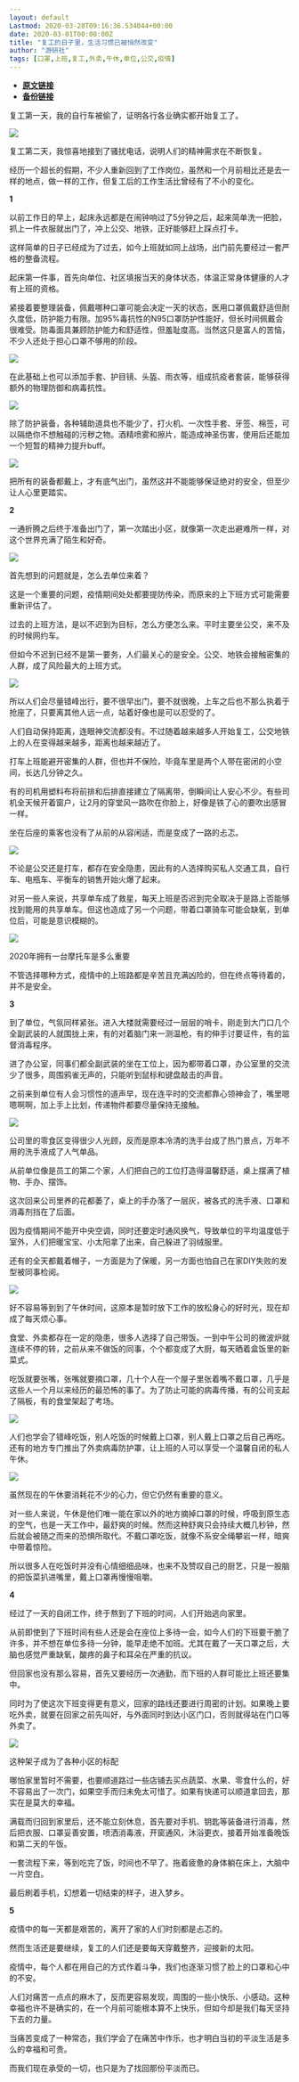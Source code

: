 ```yaml
---
layout: default
Lastmod: 2020-03-28T09:16:36.534044+00:00
date: 2020-03-01T00:00:00Z
title: "复工的日子里，生活习惯已被悄然改变"
author: "游研社"
tags: [口罩,上班,复工,外卖,午休,单位,公交,疫情]
---
```


* [**原文链接**](https://www.yystv.cn/p/6250)
* [**备份链接**](http://archive.ph/e7q1J)


复工第一天，我的自行车被偷了，证明各行各业确实都开始复工了。

![](/images/post/674716c67e214192dc355f1d1eff9ae4.jpg_mw680water)

复工第二天，我惊喜地接到了骚扰电话，说明人们的精神需求在不断恢复。

经历一个超长的假期，不少人重新回到了工作岗位，虽然和一个月前相比还是去一样的地点，做一样的工作，但复工后的工作生活比曾经有了不小的变化。

**1**

以前工作日的早上，起床永远都是在闹钟响过了5分钟之后，起来简单洗一把脸，抓上一件衣服就出门了，冲上公交、地铁，正好能够赶上踩点打卡。

这样简单的日子已经成为了过去，如今上班就如同上战场，出门前先要经过一套严格的整备流程。

起床第一件事，首先向单位、社区填报当天的身体状态，体温正常身体健康的人才有上班的资格。

紧接着要整理装备，佩戴哪种口罩可能会决定一天的状态，医用口罩佩戴舒适但耐久度低，防护能力有限。加95%毒抗性的N95口罩防护性能好，但长时间佩戴会很难受。防毒面具兼顾防护能力和舒适性，但羞耻度高。当然这只是富人的苦恼，不少人还处于担心口罩不够用的阶段。

![](/images/post/7fdd17816400f3b65e22558dd6890480.jpeg_mw680water)

在此基础上也可以添加手套、护目镜、头盔、雨衣等，组成抗疫者套装，能够获得额外的物理防御和病毒抗性。

![](/images/post/f3806f601533f2ef78dc80a914800d28.jpeg_mw680water)

除了防护装备，各种辅助道具也不能少了，打火机、一次性手套、牙签、棉签，可以隔绝你不想触碰的污秽之物。酒精喷雾和擦片，能造成神圣伤害，使用后还能加一个短暂的精神力提升buff。

![](/images/post/1b66e07e673ce8da85f95fd6400c79d1.gif_mw680)

把所有的装备都戴上，才有底气出门，虽然这并不能能够保证绝对的安全，但至少让人心里更踏实。

**2**

一通折腾之后终于准备出门了，第一次踏出小区，就像第一次走出避难所一样，对这个世界充满了陌生和好奇。

![](/images/post/3a838f7fae9cd518b22c21014f419ed7.jpeg_mw680water)

首先想到的问题就是，怎么去单位来着？

这是一个重要的问题，疫情期间处处都要提防传染，而原来的上下班方式可能需要重新评估了。

过去的上班方法，是以不迟到为目标，怎么方便怎么来。平时主要坐公交，来不及的时候网约车。

但如今不迟到已经不是第一要务，人们最关心的是安全。公交、地铁会接触密集的人群，成了风险最大的上班方式。

![](/images/post/4e4e4f48b0179c749e81d3aff3270aa0.jpeg_mw680water)

所以人们会尽量错峰出行，要不很早出门，要不就很晚，上车之后也不那么执着于抢座了，只要离其他人远一点，站着好像也是可以忍受的了。

人们自动保持距离，连眼神交流都没有。不过随着越来越多人开始复工，公交地铁上的人在变得越来越多，距离也越来越近了。

打车上班能避开密集的人群，但也并不保险，毕竟车里是两个人带在密闭的小空间，长达几分钟之久。

有的司机用塑料布将前排和后排直接建立了隔离带，倒瞬间让人安心不少。有些司机全天候开着窗户，让2月的穿堂风一路吹在你脸上，好像是铁了心的要吹出感冒一样。

坐在后座的乘客也没有了从前的从容闲适，而是变成了一路的忐忑。

![](/images/post/481f180df98905a9202ea99094b7425f.jpeg_mw680water)

不论是公交还是打车，都存在安全隐患，因此有的人选择购买私人交通工具，自行车、电瓶车、平衡车的销售开始火爆了起来。

对另一些人来说，共享单车成了救星，每天上班是否迟到完全取决于是路上否能够找到能用的共享单车。但这也造成了另一个问题，带着口罩骑车可能会缺氧，到单位后，可能是意识模糊的。

![](/images/post/0e54a4384e4e235384e34958fb15e136.jpeg_mw680water)

2020年拥有一台摩托车是多么重要

不管选择哪种方式，疫情中的上班路都是辛苦且充满凶险的，但在终点等待着的，并不是安全。

**3**

到了单位，气氛同样紧张。进入大楼就需要经过一层层的哨卡，刚走到大门口几个全副武装的人就围拢上来，有的对着脑门来一测温枪，有的伸手讨要证件，有的监督消毒程序。

进了办公室，同事们都全副武装的坐在工位上，因为都带着口罩，办公室里的交流少了很多，周围鸦雀无声的，只能听到鼠标和键盘敲击的声音。

之前来到单位有人会习惯性的道声早，现在连平时的交流都靠心领神会了，嘴里嗯嗯啊啊，加上手上比划，传递物件都要尽量保持无接触。

![](/images/post/a3d083439e9849ee5604113c46486663.jpeg_mw680water)

公司里的零食区变得很少人光顾，反而是原本冷清的洗手台成了热门景点，万年不用的洗手液成了人气单品。

从前单位像是员工的第二个家，人们把自己的工位打造得温馨舒适，桌上摆满了植物、手办、摆饰。

这次回来公司里养的花都萎了，桌上的手办落了一层灰，被各式的洗手液、口罩和消毒剂挡在了后面。

因为疫情期间不能开中央空调，同时还要定时通风换气，导致单位的平均温度低于室外，人们把暖宝宝、小太阳拿了出来，自己躲进了羽绒服里。

还有的全天都戴着帽子，一方面是为了保暖，另一方面也怕自己在家DIY失败的发型被同事检阅。

![](/images/post/0d4ddf2e44b3ebb8d161675376b79f49.jpeg_mw680water)

好不容易等到到了午休时间，这原本是暂时放下工作的放松身心的好时光，现在却成了每天烦心事。

食堂、外卖都存在一定的隐患，很多人选择了自己带饭。一到中午公司的微波炉就连续不停的转，之前从来不做饭的同事，个个都变成了大厨，每天晒着盒饭里的新菜式。

吃饭就要张嘴，张嘴就要摘口罩，几十个人在一个屋子里张着嘴不戴口罩，几乎是这些人一个月以来经历的最恐怖的事了。为了防止可能的病毒传播，有的公司支起了隔板，有的食堂架起了考场。

![](/images/post/4acfc27ac0bf0dd106cbb7c4af3c7d20.jpeg_mw680water)

人们也学会了错峰吃饭，别人吃饭的时候戴上口罩，别人戴上口罩之后自己再吃。还有的地方专门推出了外卖病毒防护罩，让上班的人可以享受一个温馨自闭的私人午休。

![](/images/post/b9ea584fcc0add317306af0fe8149c07.jpeg_mw680water)

虽然现在的午休要消耗花不少的心力，但它仍然有重要的意义。

对一些人来说，午休是他们唯一能在家以外的地方摘掉口罩的时候，呼吸到原生态的空气，也是一天工作中，最舒爽的时候。然而这种舒爽只会持续大概几秒钟，然后就会被随之而来的恐惧所取代。不戴口罩吃饭，就像不系安全绳攀岩一样，暗爽中带着惊险。

所以很多人在吃饭时并没有心情细细品味，也来不及赞叹自己的厨艺，只是一股脑的把饭菜扒进嘴里，戴上口罩再慢慢咀嚼。

**4**

经过了一天的自闭工作，终于熬到了下班的时间，人们开始逃向家里。

从前即使到了下班时间有些人还是会在座位上多待一会，如今人们的下班要干脆了许多，并不想在单位多待一分钟，能早走绝不加班。尤其在戴了一天口罩之后，大脑也感觉严重缺氧，酸疼的鼻子和耳朵在严重的抗议。

但回家也没有那么容易，首先又要经历一次通勤，而下班的人群可能比上班还要集中。

同时为了使这次下班变得更有意义，回家的路线还要进行周密的计划。如果晚上要吃外卖，就要在回家之前先叫好，与外面同时到达小区门口，否则就得站在门口等外卖了。

![](/images/post/5966ef9961ab2c2af352fd40fb00f732.png_mw680water)

这种架子成为了各种小区的标配

哪怕家里暂时不需要，也要顺道路过一些店铺去买点蔬菜、水果、零食什么的，好不容易出了一次门，如果空手而归未免太可惜了。如果有快递可以顺道拿回去，那实在是莫大的幸福。

满载而归回到家里后，还不能立刻休息，首先要对手机、钥匙等装备进行消毒，然后把衣服、口罩妥善安置，喷洒消毒液，开窗通风，沐浴更衣，接着开始准备晚饭和第二天的午饭。

一套流程下来，等到吃完了饭，时间也不早了。拖着疲惫的身体躺在床上，大脑中一片空白。

最后刷着手机，幻想着一切结束的样子，进入梦乡。

**5**

疫情中的每一天都是艰苦的，离开了家的人们时刻都是忐忑的。

然而生活还是要继续，复工的人们还是要每天穿戴整齐，迎接新的太阳。

疫情中，每个人都在用自己的方式作着斗争，我们也逐渐习惯了脸上的口罩和心中的不安。

人们对痛苦一点点的麻木了，反而更容易发现，周围的一些小快乐、小感动。这种幸福也许不是确实的，在一个月前可能根本算不上快乐，但如今却是我们每天坚持下去的力量。

当痛苦变成了一种常态，我们学会了在痛苦中作乐，也才明白当初的平淡生活是多么的幸福和可贵。

而我们现在承受的一切，也只是为了找回那份平淡而已。

